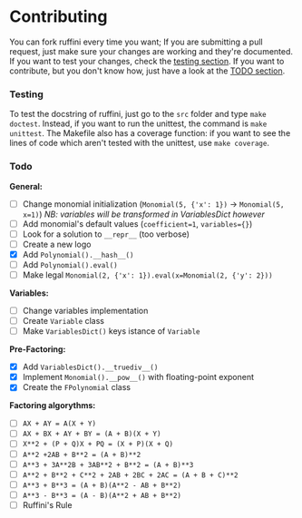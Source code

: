 # Contributing

You can fork ruffini every time you want; If you are submitting a pull request, just make sure your changes are working and they're documented.
If you want to test your changes, check the [testing section](#testing).
If you want to contribute, but you don't know how, just have a look at the [TODO section](#TODO).

### Testing

To test the docstring of ruffini, just go to the `src` folder and type `make doctest`.
Instead, if you want to run the unittest, the command is `make unittest`.
The Makefile also has a coverage function: if you want to see the lines of code which aren't tested with the unittest, use `make coverage`.

### Todo

**General:**
- [ ] Change monomial initialization (`Monomial(5, {'x': 1})` -> `Monomial(5, x=1)`) _NB: variables will be transformed in VariablesDict however_
- [ ] Add monomial's default values (`coefficient=1`, `variables={}`)
- [ ] Look for a solution to `__repr__` (too verbose)
- [ ] Create a new logo
- [X] Add `Polynomial().__hash__()`
- [ ] Add `Polynomial().eval()`
- [ ] Make legal `Monomial(2, {'x': 1}).eval(x=Monomial(2, {'y': 2}))`

**Variables:**
- [ ] Change variables implementation
- [ ] Create `Variable` class
- [ ] Make `VariablesDict()` keys istance of `Variable`

**Pre-Factoring:**
- [X] Add `VariablesDict().__truediv__()`
- [X] Implement `Monomial().__pow__()` with floating-point exponent
- [X] Create the `FPolynomial` class

**Factoring algorythms:**
- [ ] `AX + AY = A(X + Y)`
- [ ] `AX + BX + AY + BY = (A + B)(X + Y)`
- [ ] `X**2 + (P + Q)X + PQ = (X + P)(X + Q)`
- [ ] `A**2 +2AB + B**2 = (A + B)**2`
- [ ] `A**3 + 3A**2B + 3AB**2 + B**2 = (A + B)**3`
- [ ] `A**2 + B**2 + C**2 + 2AB + 2BC + 2AC = (A + B + C)**2`
- [ ] `A**3 + B**3 = (A + B)(A**2 - AB + B**2)`
- [ ] `A**3 - B**3 = (A - B)(A**2 + AB + B**2)`
- [ ] Ruffini's Rule
